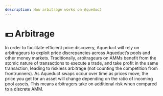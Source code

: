 ```yaml
---
description: How arbitrage works on Aqueduct
---
```


# 💵 Arbitrage

In order to facilitate efficient price discovery, Aqueduct will rely on arbitrageurs to exploit price discrepancies across Aqueduct’s pools and other money markets. Traditionally, arbitrageurs on AMMs benefit from the atomic nature of transactions to execute a trade, and take profit in the same transaction, leading to riskless arbitrage (not counting the competition from frontrunners). As Aqueduct swaps occur over time as prices move, the price you get for an asset will change depending on the ratio of incoming pool assets. This means arbitragers take on additional risk when compared to a discrete AMM.
